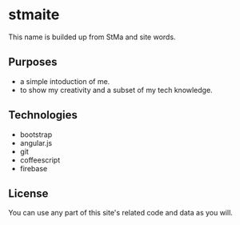 # stmaite
This name is builded up from StMa and site words.

## Purposes
* a simple intoduction of me.
* to show my creativity and a subset of my tech knowledge.

## Technologies
* bootstrap
* angular.js
* git
* coffeescript
* firebase

## License
You can use any part of this site's related code and data as you will.
